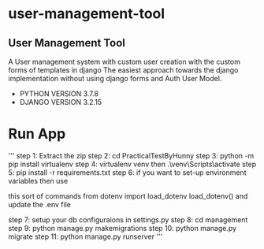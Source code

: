 # user-management-tool
## User Management Tool

A User management system with custom user creation with the custom forms of templates in django
The easiest approach towards the django implementation without using django forms and Auth User Model.

* PYTHON VERSION 3.7.8
* DJANGO VERSION 3.2.15

# Run App

'''
step 1: Extract the zip
step 2: cd PracticalTestByHunny
step 3: python -m pip install virtualenv
step 4: virtualenv venv
then .\venv\Scripts\activate
step 5: pip install -r requirements.txt
step 6: if you want to set-up environment variables then use


this sort of commands 
from dotenv import load_dotenv
load_dotenv() and update the .env file


step 7: setup your db configuraions in settings.py
step 8: cd management
step 9: python manage.py makemigrations
step 10: python manage.py migrate
step 11: python manage.py runserver
'''
